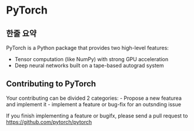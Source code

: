 # PyTorch

## 한줄 요약
PyTorch is a Python package that provides two high-level features:
- Tensor computation (like NumPy) with strong GPU acceleration
- Deep neural networks built on a tape-based autograd system

## Contributing to PyTorch
Your contributing can be divided 2 categories:
    - Propose a new featurea and implement it
    - implement a feature or bug-fix for an outsnding issue

If you finish implementing a feature or bugifx, please send a pull request to https://github.com/pytorch/pytorch
